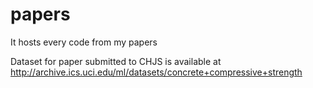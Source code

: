 # papers
It hosts every code from my papers

Dataset for paper submitted to CHJS is available at http://archive.ics.uci.edu/ml/datasets/concrete+compressive+strength
